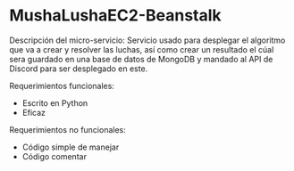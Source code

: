 # MushaLushaEC2-Beanstalk

Descripción del micro-servicio: Servicio usado para desplegar el algoritmo que va a crear y resolver las luchas, así como crear un resultado el cúal sera guardado en una base de datos de MongoDB y mandado al API de Discord para ser desplegado en este.

Requerimientos funcionales:
- Escrito en Python
- Eficaz

Requerimientos no funcionales:
- Código simple de manejar
- Código comentar
